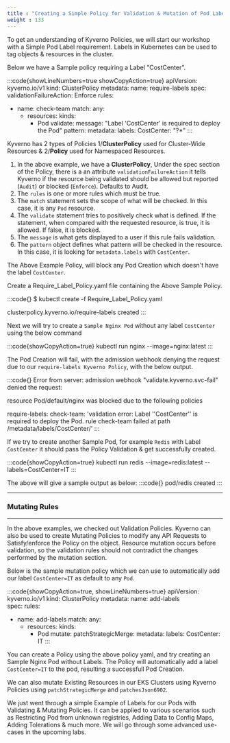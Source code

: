 ```yaml
---
title : "Creating a Simple Policy for Validation & Mutation of Pod Labels"
weight : 133
---
```


To get an understanding of Kyverno Policies, we will start our workshop with a Simple Pod Label requirement. Labels in Kubernetes can be used to tag objects & resources in the cluster. 

Below we have a Sample policy requiring a Label "CostCenter". 

:::code{showLineNumbers=true showCopyAction=true}
apiVersion: kyverno.io/v1
kind: ClusterPolicy
metadata:
  name: require-labels
spec:
  validationFailureAction: Enforce
  rules:
  - name: check-team
    match:
      any:
      - resources:
          kinds:
          - Pod
    validate:
      message: "Label 'CostCenter' is required to deploy the Pod"
      pattern:
        metadata:
          labels:
            CostCenter: "?*"
:::

Kyverno has 2 types of Policies 1/**ClusterPolicy** used for Cluster-Wide Resources & 2/**Policy** used for Namespaced Resources. 

1. In the above example, we have a **ClusterPolicy**, Under the spec section of the Policy, there is a an attribute `validationFailureAction` it tells Kyverno if the resource being validated should be allowed but reported (`Audit`) or blocked (`Enforce`). Defaults to Audit.
2. The `rules` is one or more rules which must be true.
3. The `match` statement sets the scope of what will be checked. In this case, it is any `Pod` resource.
4. The `validate` statement tries to positively check what is defined. If the statement, when compared with the requested resource, is true, it is allowed. If false, it is blocked.
5. The `message` is what gets displayed to a user if this rule fails validation.
6. The `pattern` object defines what pattern will be checked in the resource. In this case, it is looking for `metadata.labels` with `CostCenter`.

The Above Example Policy, will block any Pod Creation which doesn't have the label `CostCenter`.

Create a Require_Label_Policy.yaml file containing the Above Sample Policy.

:::code{}
$ kubectl create -f Require_Label_Policy.yaml 

clusterpolicy.kyverno.io/require-labels created
:::

Next we will try to create a `Sample Nginx Pod` without any label `CostCenter` using the below command

:::code{showCopyAction=true}
kubectl run nginx --image=nginx:latest
:::

The Pod Creation will fail, with the admission webhook denying the request due to our `require-labels Kyverno Policy`, with the below output. 

:::code{}
Error from server: admission webhook "validate.kyverno.svc-fail" denied the request: 

resource Pod/default/nginx was blocked due to the following policies 

require-labels:
  check-team: 'validation error: Label ''CostCenter'' is required to deploy the Pod.
    rule check-team failed at path /metadata/labels/CostCenter/'
:::

If we try to create another Sample Pod, for example `Redis` with Label `CostCenter` it should pass the Policy Validation & get successfully created.

:::code{showCopyAction=true}
kubectl run redis --image=redis:latest --labels=CostCenter=IT
:::

The above will give a sample output as below:
:::code{}
pod/redis created
:::

---
### Mutating Rules
---

In the above examples, we checked out Validation Policies. Kyverno can also be used to create Mutating Policies to modify any API Requests to Satisfy/enforce the Policy on the object. Resource mutation occurs before validation, so the validation rules should not contradict the changes performed by the mutation section. 

Below is the sample mutation policy which we can use to automatically add our label `CostCenter=IT` as default to any `Pod`.

:::code{showCopyAction=true, showLineNumbers=true}
apiVersion: kyverno.io/v1
kind: ClusterPolicy
metadata:
  name: add-labels    
spec:
  rules:
  - name: add-labels
    match:
      any:
      - resources:
          kinds:
          - Pod
    mutate:
      patchStrategicMerge:
        metadata:
          labels:
            CostCenter: IT
:::

You can create a Policy using the above policy yaml, and try creating an Sample Nginx Pod without Labels. The Policy will automatically add a label `CostCenter=IT` to the pod, resulting a successfull Pod Creation. 

We can also mutate Existing Resources in our EKS Clusters using Kyverno Policies using `patchStrategicMerge` and `patchesJson6902`. 

We just went through a simple Example of Labels for our Pods with Validating & Mutating Policies. It can be applied to various scenarios such as Restricting Pod from unknown registries, Adding Data to Config Maps, Adding Tolerations & much more. We will go through some advanced use-cases in the upcoming labs.

